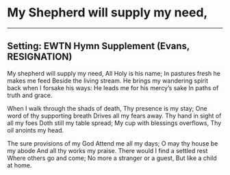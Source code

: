 # My Shepherd will supply my need,

***

## Setting: EWTN Hymn Supplement (Evans, RESIGNATION)

My shepherd will supply my need,
All Holy is his name;
In pastures fresh he makes me feed
Beside the living stream.
He brings my wandering spirit back
when I forsake his ways:
He leads me for his mercy’s sake
In paths of truth and grace.

When I walk through the shads of death,
Thy presence is my stay;
One word of thy supporting breath
Drives all my fears away.
Thy hand in sight of all my foes
Doth still my table spread;
My cup with blessings overflows,
Thy oil anoints my head.

The sure provisions of my God
Attend me all my days;
O may thy house be my abode
And all thy works my praise.
There would I find a settled rest
Where others go and come;
No more a stranger or a guest,
But like a child at home.